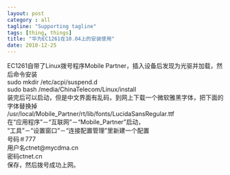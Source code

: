 ```yaml
---
layout: post
category : all
tagline: "Supporting tagline"
tags: [thing, things]
title: "华为EC1261在10.04上的安装使用"
date: 2010-12-25
---
```

EC1261自带了Linux拨号程序Mobile Partner，插入设备后发现为光驱并加载，然后命令安装  
sudo mkdir /etc/acpi/suspend.d  
sudo bash /media/ChinaTelecom/Linux/install  
装完后可以启动，但是中文界面有乱码，到网上下载一个微软雅黑字体，把下面的字体替换掉  
/usr/local/Mobile\_Partner/rt/lib/fonts/LucidaSansRegular.ttf  
在“应用程序”－“互联网”－“Mobile\_Partner”启动，  
“工具”－“设置窗口”－“连接配置管理”里新建一个配置  
号码＃777  
用户名ctnet\@mycdma.cn  
密码ctnet.cn  
保存，然后拨号成功上网。  
